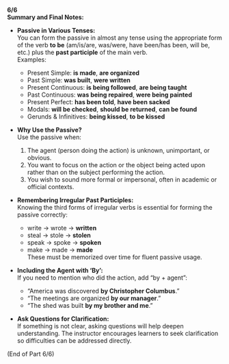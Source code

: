 **6/6**  
**Summary and Final Notes:**

- **Passive in Various Tenses:**  
    You can form the passive in almost any tense using the appropriate form of the verb **to be** (am/is/are, was/were, have been/has been, will be, etc.) plus the **past participle** of the main verb.  
    Examples:
    
    - Present Simple: **is made**, **are organized**
    - Past Simple: **was built**, **were written**
    - Present Continuous: **is being followed**, **are being taught**
    - Past Continuous: **was being repaired**, **were being painted**
    - Present Perfect: **has been told**, **have been sacked**
    - Modals: **will be checked**, **should be returned**, **can be found**
    - Gerunds & Infinitives: **being kissed**, **to be kissed**
- **Why Use the Passive?**  
    Use the passive when:
    
    1. The agent (person doing the action) is unknown, unimportant, or obvious.
    2. You want to focus on the action or the object being acted upon rather than on the subject performing the action.
    3. You wish to sound more formal or impersonal, often in academic or official contexts.
- **Remembering Irregular Past Participles:**  
    Knowing the third forms of irregular verbs is essential for forming the passive correctly:
    
    - write → wrote → **written**
    - steal → stole → **stolen**
    - speak → spoke → **spoken**
    - make → made → **made**  
        These must be memorized over time for fluent passive usage.
- **Including the Agent with ‘By’:**  
    If you need to mention who did the action, add “by + agent”:
    
    - “America was discovered **by Christopher Columbus**.”
    - “The meetings are organized **by our manager**.”
    - “The shed was built **by my brother and me**.”
- **Ask Questions for Clarification:**  
    If something is not clear, asking questions will help deepen understanding. The instructor encourages learners to seek clarification so difficulties can be addressed directly.
    

(End of Part 6/6)